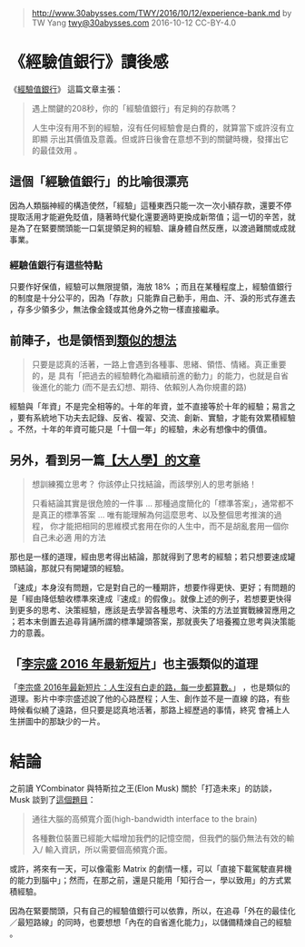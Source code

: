 ﻿> http://www.30abysses.com/TWY/2016/10/12/experience-bank.md
> by TW Yang <twy@30abysses.com> 2016-10-12 CC-BY-4.0

# 《經驗值銀行》讀後感

《[經驗值銀行][1]》 這篇文章主張：

> 遇上關鍵的208秒，你的「經驗值銀行」有足夠的存款嗎？
>
> 人生中沒有用不到的經驗，沒有任何經驗會是白費的，就算當下或許沒有立即顯
> 示出其價值及意義。但或許日後會在意想不到的關鍵時機，發揮出它的最佳效用
> 。

[1]: http://www.cw.com.tw/blog/blogTopic.action?id=670&nid=7064


##  這個「經驗值銀行」的比喻很漂亮

因為人類腦神經的構造使然，「經驗」這種東西只能一次一次小額存款，還要不停
提取活用才能避免貶值，隨著時代變化還要適時更換成新幣值；這一切的辛苦，就
是為了在緊要關頭能一口氣提領足夠的經驗、讓身體自然反應，以渡過難關或成就
事業。

### 經驗值銀行有這些特點

只要作好保值，經驗可以無限提領，海放 18%  ；而且在某種程度上，經驗值銀行
的制度是十分公平的，因為「存款」只能靠自己動手，用血、汗、淚的形式存進去
，存多少領多少，無法像金錢或其他身外之物一樣直接繼承。


## 前陣子，也是領悟到[類似的想法][2]

[2]: https://www.facebook.com/tw.yang.30/posts/1718146381769019

> 只要是認真的活著，一路上會遇到各種事、思緒、領悟、情緒。真正重要的，是
> 具有「把過去的經驗轉化為繼續前進的動力」的能力，也就是自省後進化的能力
> (而不是去幻想、期待、依賴別人為你規畫的路)

經驗與「年資」不是完全相等的。十年的年資，並不直接等於十年的經驗；易言之
，要有系統地下功夫去記錄、反省、複習、交流、創新、實驗，才能有效累積經驗
。不然，十年的年資可能只是「十個一年」的經驗，未必有想像中的價值。


## 另外，看到另一篇[【大人學】的文章][3]

> 想訓練獨立思考？ 你該停止只找結論，而該學別人的思考脈絡！
>
> 只看結論其實是很危險的一件事 ... 那種過度簡化的「標準答案」，通常都不
> 是真正的標準答案 ... 唯有能理解為何這麼思考、以及整個思考推演的過程，
> 你才能把相同的思維模式套用在你的人生中，而不是胡亂套用一個你自己未必適
> 用的方法

[3]: https://www.darencademy.com/article/view/id/16442

那也是一樣的道理，經由思考得出結論，那就得到了思考的經驗；若只想要速成罐
頭結論，那就只有開罐頭的經驗。

「速成」本身沒有問題，它是對自己的一種期許，想要作得更快、更好；有問題的
是「經由降低驗收標準來達成『速成』的假像」。就像上述的例子，若想要更快得
到更多的思考、決策經驗，應該是去學習各種思考、決策的方法並實戰練習應用之
；若本末倒置去追尋背誦所謂的標準罐頭答案，那就喪失了培養獨立思考與決策能
力的意義。


##  「[李宗盛 2016 年最新短片][4]」也主張類似的道理

[4]: https://www.youtube.com/watch?v=49HBJXsdeQk

「[李宗盛 2016年最新短片：人生沒有白走的路，每一步都算數。][4]」
，也是類似的道理。影片中李宗盛述說了他的心路歷程；人生、創作並不是一直線
的路，有些時候看似繞了遠路，但只要是認真地活著，那路上經歷過的事情，終究
會補上人生拼圖中的那缺少的一片。



# 結論

之前讀 YCombinator  與特斯拉之王(Elon Musk) 關於「打造未來」的訪談，
Musk  談到了[這個題目][5]：

[5]: https://www.facebook.com/tw.yang.30/posts/1728127034104287

> 通往大腦的高頻寬介面(high-bandwidth interface to the brain)
>
> 各種數位裝置已經能大幅增加我們的記憶空間，但我們的腦仍無法有效的輸入/
> 輸入資訊，所以需要個高頻寬介面。

或許，將來有一天，可以像電影 Matrix 的劇情一樣，可以「直接下載駕駛直昇機
的能力到腦中」；然而，在那之前，還是只能用「知行合一，學以致用」的方式累
積經驗。

因為在緊要關頭，只有自己的經驗值銀行可以依靠，所以，在追尋「外在的最佳化
／最短路線」的同時，也要想想「內在的自省進化能力」，以儲備精煉自己的經驗
。
